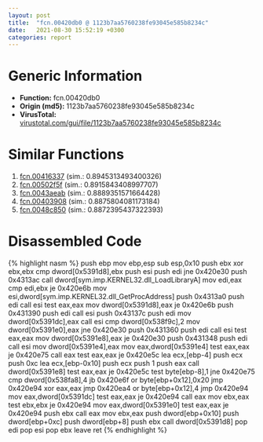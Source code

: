 ```yaml
---
layout: post
title:  "fcn.00420db0 @ 1123b7aa5760238fe93045e585b8234c"
date:   2021-08-30 15:52:19 +0300
categories: report
---
```


# Generic Information
- **Function:** fcn.00420db0
- **Origin (md5):** 1123b7aa5760238fe93045e585b8234c
- **VirusTotal:** [virustotal.com/gui/file/1123b7aa5760238fe93045e585b8234c][virustotal_ref]



# Similar Functions

1. [fcn.00416337][similar_1_ref] (sim.: 0.8945313493400326)
2. [fcn.00502f5f][similar_2_ref] (sim.: 0.8915843408997707)
3. [fcn.0043aeab][similar_3_ref] (sim.: 0.8889351571664428)
4. [fcn.00403908][similar_4_ref] (sim.: 0.8875804081173184)
5. [fcn.0048c850][similar_5_ref] (sim.: 0.8872395437322393)


# Disassembled Code

{% highlight nasm %}
push ebp
mov ebp,esp
sub esp,0x10
push ebx
xor ebx,ebx
cmp dword[0x5391d8],ebx
push esi
push edi
jne 0x420e30
push 0x4313ac
call dword[sym.imp.KERNEL32.dll_LoadLibraryA]
mov edi,eax
cmp edi,ebx
je 0x420e6b
mov esi,dword[sym.imp.KERNEL32.dll_GetProcAddress]
push 0x4313a0
push edi
call esi
test eax,eax
mov dword[0x5391d8],eax
je 0x420e6b
push 0x431390
push edi
call esi
push 0x43137c
push edi
mov dword[0x5391dc],eax
call esi
cmp dword[0x538f9c],2
mov dword[0x5391e0],eax
jne 0x420e30
push 0x431360
push edi
call esi
test eax,eax
mov dword[0x5391e8],eax
je 0x420e30
push 0x431348
push edi
call esi
mov dword[0x5391e4],eax
mov eax,dword[0x5391e4]
test eax,eax
je 0x420e75
call eax
test eax,eax
je 0x420e5c
lea ecx,[ebp-4]
push ecx
push 0xc
lea ecx,[ebp-0x10]
push ecx
push 1
push eax
call dword[0x5391e8]
test eax,eax
je 0x420e5c
test byte[ebp-8],1
jne 0x420e75
cmp dword[0x538fa8],4
jb 0x420e6f
or byte[ebp+0x12],0x20
jmp 0x420e94
xor eax,eax
jmp 0x420ea4
or byte[ebp+0x12],4
jmp 0x420e94
mov eax,dword[0x5391dc]
test eax,eax
je 0x420e94
call eax
mov ebx,eax
test ebx,ebx
je 0x420e94
mov eax,dword[0x5391e0]
test eax,eax
je 0x420e94
push ebx
call eax
mov ebx,eax
push dword[ebp+0x10]
push dword[ebp+0xc]
push dword[ebp+8]
push ebx
call dword[0x5391d8]
pop edi
pop esi
pop ebx
leave 
ret 
{% endhighlight %}


[similar_1_ref]: /report/fcn.00416337@59aef7c08025d70f84c85db2092fc99e
[similar_2_ref]: /report/fcn.00502f5f@e2ba7f10eb234338a49853c34d7d9c56
[similar_3_ref]: /report/fcn.0043aeab@9964b63070116cfb2469e51850178af1
[similar_4_ref]: /report/fcn.00403908@4c8869bb42f854640703b6ddda29ee38
[similar_5_ref]: /report/fcn.0048c850@289859175c221b107317af7727d26c17
[virustotal_ref]: https://www.virustotal.com/gui/file/1123b7aa5760238fe93045e585b8234c